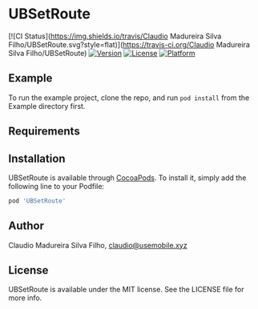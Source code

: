 # UBSetRoute

[![CI Status](https://img.shields.io/travis/Claudio Madureira Silva Filho/UBSetRoute.svg?style=flat)](https://travis-ci.org/Claudio Madureira Silva Filho/UBSetRoute)
[![Version](https://img.shields.io/cocoapods/v/UBSetRoute.svg?style=flat)](https://cocoapods.org/pods/UBSetRoute)
[![License](https://img.shields.io/cocoapods/l/UBSetRoute.svg?style=flat)](https://cocoapods.org/pods/UBSetRoute)
[![Platform](https://img.shields.io/cocoapods/p/UBSetRoute.svg?style=flat)](https://cocoapods.org/pods/UBSetRoute)

## Example

To run the example project, clone the repo, and run `pod install` from the Example directory first.

## Requirements

## Installation

UBSetRoute is available through [CocoaPods](https://cocoapods.org). To install
it, simply add the following line to your Podfile:

```ruby
pod 'UBSetRoute'
```

## Author

Claudio Madureira Silva Filho, claudio@usemobile.xyz

## License

UBSetRoute is available under the MIT license. See the LICENSE file for more info.
